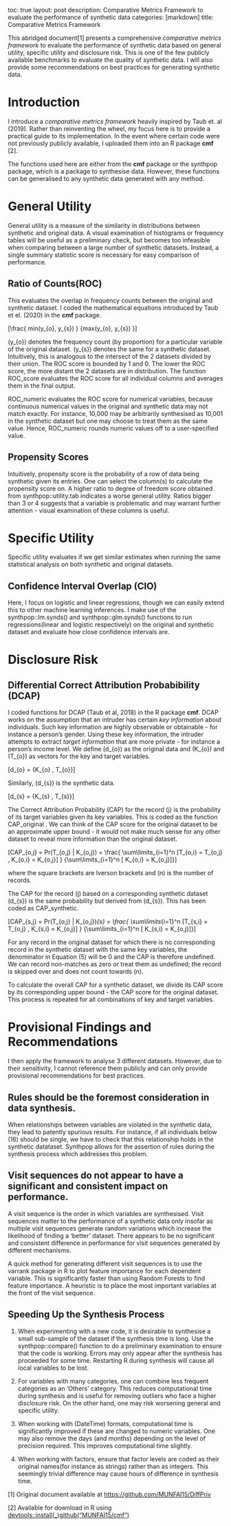 toc: true
layout: post
description: Comparative Metrics Framework to evaluate the performance of synthetic data
categories: [markdown]
title: Comparative Metrics Framework 

This abridged document[1] presents a comprehensive *comparative metrics framework* to evaluate the performance of synthetic data based on general utility, specific utility and disclosure risk. This is one of the few publicly available benchmarks to evaluate the quality of synthetic data. I will also provide some recommendations on best practices for generating synthetic data.

Introduction
============

I introduce a *comparative metrics framework* heavily inspired by Taub et. al (2019). Rather than reinventing the wheel, my focus here is to provide a practical guide to its implementation. In the event where certain code were not previously publicly available, I uploaded them into an R package **cmf** [2].

The functions used here are either from the **cmf** package or the synthpop package, which is a package to synthesise data. However, these functions can be generalised to any synthetic data generated with any method.

General Utility
===============

General utility is a measure of the similarity in distributions between synthetic and original data. A visual examination of histograms or frequency tables will be useful as a preliminary check, but becomes too infeasible when comparing between a large number of synthetic datasets. Instead, a single summary statistic score is necessary for easy comparison of performance.

Ratio of Counts(ROC)
--------------------

This evaluates the overlap in frequency counts between the original and synthetic dataset. I coded the mathematical equations introduced by Taub et el. (2020) in the **cmf** package.

\[\frac{
min(y_{o}, y_{s})
}
{max(y_{o}, y_{s})
}\]

\(y_{o}\) denotes the frequency count (by proportion) for a particular variable of the original dataset. \(y_{s}\) denotes the same for a synthetic dataset. Intuitively, this is analogous to the intersect of the 2 datasets divided by their union. The ROC score is bounded by 1 and 0. The lower the ROC score, the more distant the 2 datasets are in distribution. The function ROC\_score evaluates the ROC score for all individual columns and averages them in the final output.

ROC\_numeric evaluates the ROC score for numerical variables, because continuous numerical values in the original and synthetic data may not match exactly. For instance, 10,000 may be arbitrarily synthesised as 10,001 in the synthetic dataset but one may choose to treat them as the same value. Hence, ROC\_numeric rounds numeric values off to a user-specified value.

Propensity Scores
-----------------

Intuitively, propensity score is the probability of a row of data being synthetic given its entries. One can select the column(s) to calculate the propensity score on. A higher ratio to degree of freedom score obtained from synthpop::utility.tab indicates a worse general utility. Ratios bigger than 3 or 4 suggests that a variable is problematic and may warrant further attention - visual examination of these columns is useful.

Specific Utility
================

Specific utility evaluates if we get similar estimates when running the same statistical analysis on both synthetic and original datasets.

Confidence Interval Overlap (CIO) 
----------------------------------

Here, I focus on logistic and linear regressions, though we can easily extend this to other machine learning inferences. I make use of the synthpop::lm.synds() and synthpop::glm.synds() functions to run regressions(linear and logistic respectively) on the original and synthetic dataset and evaluate how close confidence intervals are.

Disclosure Risk
===============

Differential Correct Attribution Probabibility (DCAP)
-----------------------------------------------------

I coded functions for DCAP (Taub et al, 2018) in the R package **cmf**. DCAP works on the assumption that an intruder has certain *key information* about individuals. Such key information are highly observable or obtainable - for instance a person’s gender. Using these key information, the intruder attempts to extract *target information* that are more private - for instance a person’s income level. We define \(d_{o}\) as the original data and \(K_{o}\) and \(T_{o}\) as vectors for the key and target variables.

\[d_{o} = \{K_{o} , T_{o}\}\]

Similarly, \(d_{s}\) is the synthetic data.

\[d_{s} = \{K_{s} , T_{s}\}\]

The Correct Attribution Probability (CAP) for the record \(j\) is the probability of its target variables given its key variables. This is coded as the function CAP\_original . We can think of the CAP score for the original dataset to be an approximate upper bound - it would not make much sense for any other dataset to reveal more information than the original dataset.

\[CAP_{o,j} = Pr(T_{o,j} | K_{o,j}) = \frac{
\sum\limits_{i=1}^n 
[T_{o,i} = T_{o,j} ,  K_{o,i} = K_{o,j}] }
{\sum\limits_{i=1}^n 
[ K_{o,i} = K_{o,j}]}\]

where the square brackets are Iverson brackets and \(n\) is the number of records.

The CAP for the record \(j\) based on a corresponding synthetic dataset \(d_{s}\) is the same probability but derived from \(d_{s}\). This has been coded as CAP\_synthetic.

\[CAP_{s,j} = Pr(T_{o,j} | K_{o,j})_{s}
= \frac{
\sum\limits_{i=1}^n 
[T_{s,i} = T_{o,j} ,  K_{s,i} = K_{o,j}] }
{\sum\limits_{i=1}^n 
[ K_{s,i} = K_{o,j}]}\]

For any record in the original dataset for which there is no corresponding record in the synthetic dataset with the same key variables, the denominator in Equation \(5\) will be 0 and the CAP is therefore undefined. We can record non-matches as zero or treat them as undefined; the record is skipped over and does not count towards \(n\).

To calculate the overall CAP for a synthetic dataset, we divide its CAP score by its corresponding upper bound - the CAP score for the original dataset. This process is repeated for all combinations of key and target variables.

Provisional Findings and Recommendations
========================================

I then apply the framework to analyse 3 different datasets. However, due to their sensitivity, I cannot reference them publicly and can only provide provisional recommendations for best practices.

Rules should be the foremost consideration in data synthesis.
-------------------------------------------------------------

When relationships between variables are violated in the synthetic data, they lead to patently spurious results. For instance, if all individuals below \(16\) should be single, we have to check that this relationship holds in the synthetic datataset. Synthpop allows for the assertion of rules during the synthesis process which addresses this problem.

Visit sequences do not appear to have a significant and consistent impact on performance.
-----------------------------------------------------------------------------------------

A visit sequence is the order in which variables are synthesised. Visit sequences matter to the performance of a synthetic data only insofar as multiple visit sequences generate random variations which increase the likelihood of finding a ‘better’ dataset. There appears to be no significant and consistent difference in performance for visit sequences generated by different mechanisms.

A quick method for generating different visit sequences is to use the varrank package in R to plot feature importance for each dependent variable. This is significantly faster than using Random Forests to find feature importance. A heuristic is to place the most important variables at the front of the visit sequence.

Speeding Up the Synthesis Process
---------------------------------

1.  When experimenting with a new code, it is desirable to synthesise a small sub-sample of the dataset if the synthesis time is long. Use the synthpop::compare() function to do a preliminary examination to ensure that the code is working. Errors may only appear after the synthesis has proceeded for some time. Restarting R during synthesis will cause all local variables to be lost.

2.  For variables with many categories, one can combine less frequent categories as an ‘Others’ category. This reduces computational time during synthesis and is useful for removing outliers who face a higher disclosure risk. On the other hand, one may risk worsening general and specific utility.

3.  When working with \(DateTime\) formats, computational time is significantly improved if these are changed to numeric variables. One may also remove the days (and months) depending on the level of precision required. This improves computational time slightly.

4.  When working with factors, ensure that factor levels are coded as their original names(for instance as strings) rather than as integers. This seemingly trivial difference may cause hours of difference in synthesis time.

[1] Original document available at <https://github.com/MUNFAI15/DiffPriv>

[2] Available for download in R using [devtools::install\(_\)github(“MUNFAI15/cmf”)](https://github.com/MUNFAI15/cmf)
